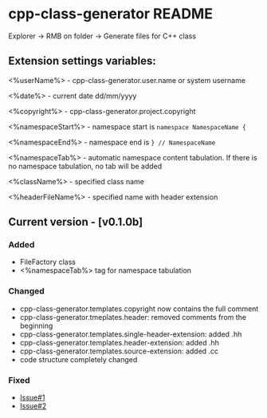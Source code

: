 # cpp-class-generator README

Explorer -> RMB on folder -> Generate files for C++ class

## Extension settings variables:

<%userName%> - cpp-class-generator.user.name or system username

<%date%> - current date dd/mm/yyyy

<%copyright%> - cpp-class-generator.project.copyright

<%namespaceStart%> - namespace start is `namespace NamespaceName {`

<%namespaceEnd%> - namespace end is `} // NamespaceName`

<%namespaceTab%> - automatic namespace content tabulation. If there is no namespace tabulation, no tab will be added

<%className%> - specified class name

<%headerFileName%> - specified name with header extension

## Current version - [v0.1.0b]

### Added

- FileFactory class
- <%namespaceTab%> tag for namespace tabulation

### Changed

- cpp-class-generator.templates.copyright now contains the full comment
- cpp-class-generator.tmeplates.header: removed comments from the beginning
- cpp-class-generator.templates.single-header-extension: added .hh
- cpp-class-generator.templates.header-extension: added .hh
- cpp-class-generator.templates.source-extension: added .cc
- code structure completely changed

### Fixed 

- [Issue#1](https://github.com/k4li-0x0/cpp-class-generator/issues/1)
- [Issue#2](https://github.com/k4li-0x0/cpp-class-generator/issues/2)


